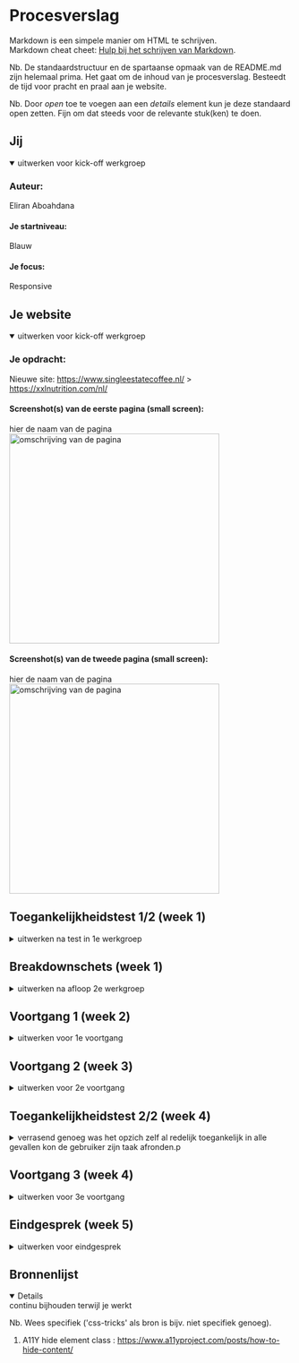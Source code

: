 # Procesverslag
Markdown is een simpele manier om HTML te schrijven.  
Markdown cheat cheet: [Hulp bij het schrijven van Markdown](https://github.com/adam-p/markdown-here/wiki/Markdown-Cheatsheet).

Nb. De standaardstructuur en de spartaanse opmaak van de README.md zijn helemaal prima. Het gaat om de inhoud van je procesverslag. Besteedt de tijd voor pracht en praal aan je website.

Nb. Door *open* toe te voegen aan een *details* element kun je deze standaard open zetten. Fijn om dat steeds voor de relevante stuk(ken) te doen.





## Jij

<details open>
  <summary>uitwerken voor kick-off werkgroep</summary>

  ### Auteur:
  Eliran Aboahdana
  
  #### Je startniveau:
  Blauw
  
  #### Je focus:
  Responsive 
</details>





## Je website

<details open>
  <summary>uitwerken voor kick-off werkgroep</summary>

  ### Je opdracht:
  Nieuwe site: https://www.singleestatecoffee.nl/ > https://xxlnutrition.com/nl/

  #### Screenshot(s) van de eerste pagina (small screen): 
  hier de naam van de pagina  
  <img src="readme-images/ssc.png" width="375px" alt="omschrijving van de pagina">

  #### Screenshot(s) van de tweede pagina (small screen):
  hier de naam van de pagina  
  <img src="readme-images/ssc2.png" width="375px" alt="omschrijving van de pagina">
 
</details>



## Toegankelijkheidstest 1/2 (week 1)

<details>
  <summary>uitwerken na test in 1e werkgroep</summary>

  ### Bevindingen
  Lijst met je bevindingen die in de test naar voren kwamen:
  De website is nog niet heel toegankelijk en vooral voor gerbuikers met een screenreader.

  #### Screenreader
  Veel onderdelen op de site waren erg onduidelijk voor de screenreader. Zoals links naar bepaalde items werd opgelezen als alleen 'koppeling' waardoor het als           gebruiker niet echt duidelijk word waar die koppeling je heen brengt.
  
  Hier een omschrijving van hoe het opgelost kan worden:
  alttext of ontzichtbare text bij de link of img

  #### Muis en Toetsenbord 
  De website is prima te bedienen met alleen een toetsenbord of muis. je kan het items aan je winkelmandje toevoegen en het bestel process afronden.

  #### Motoriek (shocks, elastiekjes)
  Het maakt het proces wat lastiger en het duurt wat langer maar je kan gewoon hetzelfde doen.

  #### Visueel (brillen, contrast, kleurenblind, dark/light). 
  In de meeste gevallen is de site nog prima leesbaar maar wanneer het te wazig word valt de tekst een beetje weg en kan je het lastig zien.
  
  Hier een omschrijving van hoe het opgelost kan worden:
  Een fontslider waarmee de gebruiker de groote van het tekst kan vergroten/verkleinen.
  
</details>



## Breakdownschets (week 1)

<details>
  <summary>uitwerken na afloop 2e werkgroep</summary>

  ### de hele pagina: 
  <img src="readme-images/BreakdownSchetsHomepage5.png" width="375px" alt="breakdown van de hele pagina">

  ### Over ons pagina: 
  <img src="readme-images/breakdownschetsabonnementpage.png" width="375px" alt="breakdown van een dynamisch deel">

 

</details>





## Voortgang 1 (week 2)

<details>
  <summary>uitwerken voor 1e voortgang</summary>

  ### Stand van zaken
  We hadden het over grid en positionering binnen het grid waardoor ik het nu beter begrijp. ook heb ik van website kunnen wisselen.



  ### Agenda voor meeting
  Deze week was ik nog niet ingedeeld voor een groepje

  | Eliran      | 
  | ---         | 
  |kan ik van website wisselen|

  ### Verslag van meeting
  hier na afloop snel de uitkomsten van de meeting vastleggen

  - betere grip op grid
  - van website gewisseld
  - lid van nieuw groepje

</details>





## Voortgang 2 (week 3)

<details>
  <summary>uitwerken voor 2e voortgang</summary>

  ### Stand van zaken
  De header was nog wel lastig te maken het was een hoop gepuzzel in het begin maar ik heb het gelukkig werkend gekregen.
  
  <img src="readme-images/header.JPG" width="375px">
  
  De footer maken ging zeer flot alleen wist ik niet of er een betere ccs selector was voor een element dat specifiek voor een ander element komt, zo had ik een h4 die   ik styling wou geven die voor een UL stond. ik heb maar nth of type gebruikt. (::before?)
  
  <img src="readme-images/footer.JPG" width="375px">
  
  section gebruiken of heb je coole css? (:before)
  
  <img src="readme-images/vraag.JPG" width="375px">

  ### Agenda voor meeting
  samen met je groepje opstellen
| Maeve      | Nienke          | Thijs    | Eliran       | Tess |
  | ---            | ---                | ---          | ---              | ---      |        
  | Welke css selector moet je gebruiken?| Moet je een secion beginnen bij een h1?             | wanneer gebruik je welke html elementen?    | Moet je bij een page waar je de taal kan switchen een aparte (vertaalde) page maken of gebruik je javascript om de text te veranderen?    |  hoe centreer je een background img |
  | is er een logische indeling voor css? |  |  |  | | 
  | mag je id's gebruiken bij img?           |               |          |              || 


  ### Verslag van meeting
  hier na afloop snel de uitkomsten van de meeting vastleggen

  - een ingbouwde translator/taalswitcher maken kost wel wat werk



</details>





## Toegankelijkheidstest 2/2 (week 4)

<details>
  <summary> verrasend genoeg was het opzich zelf al redelijk toegankelijk in alle gevallen kon de gebruiker zijn taak afronden.p</summary>

  ### Bevindingen
  Lijst met je bevindingen die in de test naar voren kwamen (geef ook aan wat er verbeterd is):
  - De screenreader is al een verbetering op de orginele website
  - De gebruiker kan prima navigeren met alleen muis of toetsenbord (nummer en email nog niet)
  - De gerbuiker kon de content begrijpen/lezen met visuele beperking

  #### Screenreader
  Hij gaat over alle elementen zonder dingen over te slaan. de items waren een beetje onduidelijk. de links leest ie ook volledig op dus niet dat je alleen het woord     koppeling hoort maar ook waar die koppeling je heen brengt 
  
  Hier een omschrijving van hoe het opgelost kan worden (met indien nodig afbeeldingen)
  alt text bij item img

  #### Muis en Toetsenbord 
  de gebruiker kon prima navigeren op de site met alleen een toetsenbord of muis. Alleen viel het de gebruiker op dat ie niet kon tabben naar het telefoonnummer of       email
  
  Hier een omschrijving van hoe het opgelost kan worden (met indien nodig afbeeldingen)
  Maak het interactief <a>

  #### Motoriek (shocks, elastiekjes)  
  elastiekjes: er waren geen uitgebreide taken op mijn site waardoor de gebruiker zonder al te veel moeite kon navigeren ook waren de knoppen groot genoeg om te         klikken
  
  Hier een omschrijving van hoe het opgelost kan worden (met indien nodig afbeeldingen)

  #### Visueel (brillen, contrast, kleurenblind, dark/light). 
  De testen gingen grotendeels zonder enkele problemen, de gerbuiker had niet veel last van zijn beperkingen.
  kleurenblind: er is genoeg contrast dus de content is duidelijk genoeg.
  staarbril: er zijn niet teveel elementen tegelijkertijd op het scherm waardoor het zichtbaar blijft en niet te choatisch.
  wazige zicht: text kan soms wat dun zijn waardoor het lastiger is te lezen.
  
  Hier een omschrijving van hoe het opgelost kan worden (met indien nodig afbeeldingen)
  een fontchanger/slider waarmee je de groote/dikte van het font kan aanpassen.
  
</details>





## Voortgang 3 (week 4)

<details>
  <summary>uitwerken voor 3e voortgang</summary>

  ### Stand van zaken

  het ging verassend goed, ik had eerst het probleem dat een Ahref niet mee werkte het overlapte met andere elementen (oplossing was dus inline-block)
  wel begrijp niet waarom fontsize invloed heeft op tusseruimtes bij img's.

  ### Agenda voor meeting
  samen met je groepje opstellen

  | Maeve      | Nienke         | Thijs      | Eliran       |  Tess |
  | ---        | ---            | ---        | ---          | ---   |
  |            |                |            | waarom heeft fontsize invloed op spacing tussen img | hoe gebruik je grid om element posities tegeven, hoe maak ik een carousel    |
  |            |                |            |              |       |
  |            |                |            |              |       |


  ### Verslag van meeting
  hier na afloop snel de uitkomsten van de meeting vastleggen
  
  - door wat tips heb ik mijn nav wat mooier gemaakt (white space: wrap/nowrap)
  - toestemming gekregen voor div (onder bepaalde condities)
  - ik heb wat van andere geleerd (object fit)

</details>





## Eindgesprek (week 5)

<details>
  <summary>uitwerken voor eindgesprek</summary>

  ### Je uitkomst - karakteristiek screenshots:
  <img src="readme-images/dummy-plaatje.jpg" width="375px" alt="uitomst opdracht 1">


  ### Dit ging goed/Heb ik geleerd: 
  Korte omschrijving met plaatjes

  <img src="readme-images/dummy-plaatje.jpg" width="375px" alt="top">


  ### Dit was lastig/Is niet gelukt:
  Korte omschrijving met plaatjes

  <img src="readme-images/dummy-plaatje.jpg" width="375px" alt="bummer">
</details>





## Bronnenlijst

<details open>
  <summary>continu bijhouden terwijl je werkt</summary>

  Nb. Wees specifiek ('css-tricks' als bron is bijv. niet specifiek genoeg).

  1. A11Y hide element class : https://www.a11yproject.com/posts/how-to-hide-content/

</details>
